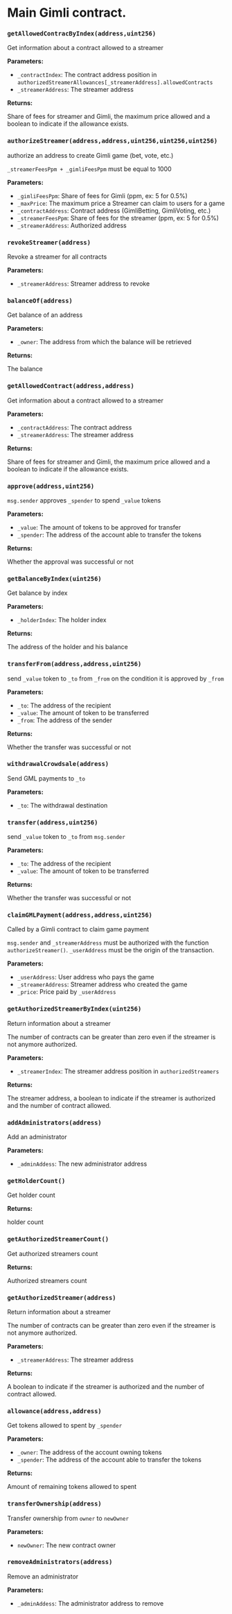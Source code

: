 # Main Gimli contract.

### `getAllowedContracByIndex(address,uint256)`

Get information about a contract allowed to a streamer

**Parameters:**

  - `_contractIndex`: The contract address position in `authorizedStreamerAllowances[_streamerAddress].allowedContracts`
  - `_streamerAddress`: The streamer address

**Returns:**

Share of fees for streamer and Gimli, the maximum price allowed and a boolean to indicate if the allowance exists.

### `authorizeStreamer(address,address,uint256,uint256,uint256)`

authorize an address to create Gimli game (bet, vote, etc.)

`_streamerFeesPpm + _gimliFeesPpm` must be equal to 1000

**Parameters:**

  - `_gimliFeesPpm`: Share of fees for Gimli (ppm, ex: 5 for 0.5%)
  - `_maxPrice`: The maximum price a Streamer can claim to users for a game
  - `_contractAddress`: Contract address (GimliBetting, GimliVoting, etc.)
  - `_streamerFeesPpm`: Share of fees for the streamer (ppm, ex: 5 for 0.5%)
  - `_streamerAddress`: Authorized address

### `revokeStreamer(address)`

Revoke a streamer for all contracts

**Parameters:**

  - `_streamerAddress`: Streamer address to revoke

### `balanceOf(address)`

Get balance of an address

**Parameters:**

  - `_owner`: The address from which the balance will be retrieved

**Returns:**

The balance

### `getAllowedContract(address,address)`

Get information about a contract allowed to a streamer

**Parameters:**

  - `_contractAddress`: The contract address
  - `_streamerAddress`: The streamer address

**Returns:**

Share of fees for streamer and Gimli, the maximum price allowed and a boolean to indicate if the allowance exists.

### `approve(address,uint256)`

`msg.sender` approves `_spender` to spend `_value` tokens

**Parameters:**

  - `_value`: The amount of tokens to be approved for transfer
  - `_spender`: The address of the account able to transfer the tokens

**Returns:**

Whether the approval was successful or not

### `getBalanceByIndex(uint256)`

Get balance by index

**Parameters:**

  - `_holderIndex`: The holder index

**Returns:**

The address of the holder and his balance

### `transferFrom(address,address,uint256)`

send `_value` token to `_to` from `_from` on the condition it is approved by `_from`

**Parameters:**

  - `_to`: The address of the recipient
  - `_value`: The amount of token to be transferred
  - `_from`: The address of the sender

**Returns:**

Whether the transfer was successful or not

### `withdrawalCrowdsale(address)`

Send GML payments  to `_to`

**Parameters:**

  - `_to`: The withdrawal destination

### `transfer(address,uint256)`

send `_value` token to `_to` from `msg.sender`

**Parameters:**

  - `_to`: The address of the recipient
  - `_value`: The amount of token to be transferred

**Returns:**

Whether the transfer was successful or not

### `claimGMLPayment(address,address,uint256)`

Called by a Gimli contract to claim game payment

`msg.sender` and `_streamerAddress` must be authorized with the function `authorizeStreamer()`. `_userAddress` must be the origin of the transaction.

**Parameters:**

  - `_userAddress`: User address who pays the game
  - `_streamerAddress`: Streamer address who created the game
  - `_price`: Price paid by `_userAddress`

### `getAuthorizedStreamerByIndex(uint256)`

Return information about a streamer

The number of contracts can be greater than zero even if the streamer is not anymore authorized.

**Parameters:**

  - `_streamerIndex`: The streamer address position in `authorizedStreamers`

**Returns:**

The streamer address, a boolean to indicate if the streamer is authorized and the number of contract allowed.

### `addAdministrators(address)`

Add an administrator

**Parameters:**

  - `_adminAddess`: The new administrator address

### `getHolderCount()`

Get holder count

**Returns:**

holder count

### `getAuthorizedStreamerCount()`

Get authorized streamers count

**Returns:**

Authorized streamers count

### `getAuthorizedStreamer(address)`

Return information about a streamer

The number of contracts can be greater than zero even if the streamer is not anymore authorized.

**Parameters:**

  - `_streamerAddress`: The streamer address

**Returns:**

A boolean to indicate if the streamer is authorized and the number of contract allowed.

### `allowance(address,address)`

Get tokens allowed to spent by `_spender`

**Parameters:**

  - `_owner`: The address of the account owning tokens
  - `_spender`: The address of the account able to transfer the tokens

**Returns:**

Amount of remaining tokens allowed to spent

### `transferOwnership(address)`

Transfer ownership from `owner` to `newOwner`

**Parameters:**

  - `newOwner`: The new contract owner

### `removeAdministrators(address)`

Remove an administrator

**Parameters:**

  - `_adminAddess`: The administrator address to remove

